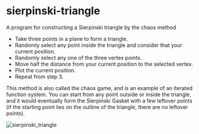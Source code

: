 # sierpinski-triangle
A program for constructing a Sierpinski triangle by the chaos method

+ Take three points in a plane to form a triangle.
+ Randomly select any point inside the triangle and consider that your current position.
+ Randomly select any one of the three vertex points.
+ Move half the distance from your current position to the selected vertex.
+ Plot the current position.
+ Repeat from step 3.

This method is also called the chaos game, and is an example of an iterated function system. You can start from any point outside or inside the triangle, and it would eventually form the Sierpiński Gasket with a few leftover points (if the starting point lies on the outline of the triangle, there are no leftover points).

![sierpinski_triangle](https://github.com/Movorg/sierpinski-triangle/assets/60103760/48940d0d-ccc0-4780-9cc2-ed9ea027cf8c)

